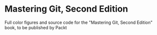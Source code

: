 # Mastering Git, Second Edition

Full color figures and source code for the "Mastering Git, Second Edition" book,
to be published by Packt
